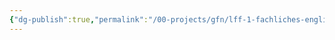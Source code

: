```yaml
---
{"dg-publish":true,"permalink":"/00-projects/gfn/lff-1-fachliches-englisch/","tags":["LFF1"],"noteIcon":"","updated":"2024-08-04T20:50:48.532+02:00"}
---
```


